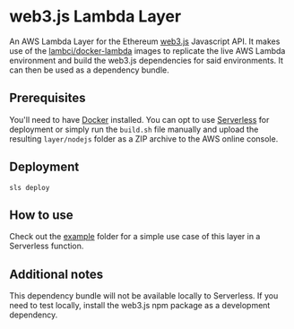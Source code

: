 # web3.js Lambda Layer

An AWS Lambda Layer for the Ethereum [web3.js](https://github.com/ethereum/web3.js) Javascript API. It makes use of the [lambci/docker-lambda](https://github.com/lambci/docker-lambda) images to replicate the live AWS Lambda environment and build the web3.js dependencies for said environments. It can then be used as a dependency bundle.

## Prerequisites

You'll need to have [Docker](https://www.docker.com/) installed. You can opt to use [Serverless](https://serverless.com) for deployment or simply run the `build.sh` file manually and upload the resulting `layer/nodejs` folder as a ZIP archive to the AWS online console.

## Deployment

```shell
sls deploy
```

## How to use

Check out the [example](example) folder for a simple use case of this layer in a Serverless function.

## Additional notes

This dependency bundle will not be available locally to Serverless. If you need to test locally, install the web3.js npm package as a development dependency.

